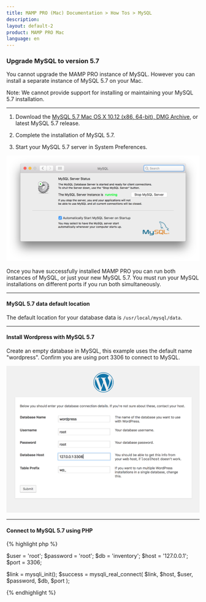 ```yaml
---
title: MAMP PRO (Mac) Documentation > How Tos > MySQL
description: 
layout: default-2
product: MAMP PRO Mac
language: en
---
```


### Upgrade MySQL to version 5.7

You cannot upgrade the MAMP PRO instance of MySQL. However you can install a separate instance of MySQL 5.7 on your Mac. 

<div class="alert" role="alert">
Note: We cannot provide support for installing or maintaining your MySQL 5.7 installation.
</div>

---

1. Download the [MySQL 5.7 Mac OS X 10.12 (x86, 64-bit), DMG Archive](https://dev.mysql.com/downloads/mysql/5.7.html), or latest MySQL 5.7 release. 

2. Complete the installation of MySQL 5.7.

3. Start your MySQL 5.7 server in System Preferences.

![MAMP](/en/MAMP-PRO-Mac/How-Tos/MySQL/InstallMySQL57/MySQLRunning.png)

Once you have successfully installed MAMP PRO you can run both instances of MySQL, or just your new MySQL 5.7. You must run your MySQL installations on different ports if you run both simultaneously.

---

#### MySQL 5.7 data default location

The default location for your database data is `/usr/local/mysql/data`.

---

#### Install Wordpress with MySQL 5.7

Create an empty database in MySQL, this example uses the default name "wordpress". Confirm you are using port 3306 to connect to MySQL.

![MAMP](/en/MAMP-PRO-Mac/How-Tos/MySQL/InstallMySQL57/wordpressInstallation.png)

---

#### Connect to MySQL 5.7 using PHP

{% highlight php %}

$user = 'root';
$password = 'root';
$db = 'inventory';
$host = '127.0.0.1';
$port = 3306;

$link = mysqli_init();
$success = mysqli_real_connect(
   $link, 
   $host, 
   $user, 
   $password, 
   $db,
   $port
);

{% endhighlight %}










